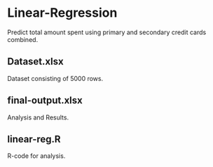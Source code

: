 # Linear-Regression
Predict total amount spent using primary and secondary credit cards combined.   

## Dataset.xlsx
Dataset consisting of 5000 rows.   

## final-output.xlsx
Analysis and Results.    

## linear-reg.R
R-code for analysis.    

